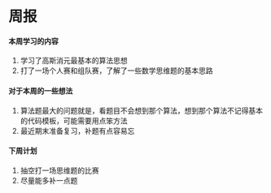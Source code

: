 # 周报

#### 本周学习的内容

1. 学习了高斯消元最基本的算法思想
2. 打了一场个人赛和组队赛，了解了一些数学思维题的基本思路

#### 对于本周的一些想法

1. 算法题最大的问题就是，看题目不会想到那个算法，想到那个算法不记得基本的代码模板，可能需要用点笨方法
3. 最近期末准备复习，补题有点容易忘

#### 下周计划

1. 抽空打一场思维题的比赛
2. 尽量能多补一点题
